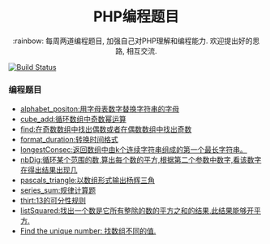 <h1 align="center">PHP编程题目</h1>

<p align="center">:rainbow: 每周两道编程题目, 加强自己对PHP理解和编程能力. 欢迎提出好的思路, 相互交流.</p>

[![Build Status](https://s1.ax1x.com/2018/09/03/PzkefJ.png)](https://www.codewars.com)


###  编程题目

- [alphabet_positon:用字母表数字替换字符串的字母](https://github.com/uuk020/PHPCode/blob/master/alphabet_position/answer.php)
- [cube_add:循环数组中奇数幂运算](https://github.com/uuk020/PHPCode/blob/master/cube_odd/answer.php)
- [find:在奇数数组中找出偶数或者在偶数数组中找出奇数](https://github.com/uuk020/PHPCode/blob/master/find/answer.php)
- [format_duration:转换时间格式](https://github.com/uuk020/PHPCode/blob/master/format_duration/answer.php)
- [longestConsec:返回数组中由k个连续字符串组成的第一个最长字符串。](https://github.com/uuk020/PHPCode/blob/master/longestConsec/answer.php)
- [nbDig:循环某个范围的数,算出每个数的平方,根据第二个参数中数字,看该数字在得出结果出现几](https://github.com/uuk020/PHPCode/blob/master/nbDig/answer.php)
- [pascals_triangle:以数组形式输出杨辉三角](https://github.com/uuk020/PHPCode/blob/master/pascals_triangle/answer.php)
- [series_sum:规律计算题](https://github.com/uuk020/PHPCode/blob/master/series_sum/answer.php)
- [thirt:13的可分性规则](https://github.com/uuk020/PHPCode/blob/master/thirt/answer.php) 
- [listSquared:找出一个数是它所有整除的数的平方之和的结果,此结果能够开平方.](https://github.com/uuk020/PHPCode/blob/master/listSquared/answer.php)
- [Find the unique number: 找数组不同的值.](https://github.com/uuk020/PHPCode/blob/master/find_uniq/answer.php)
